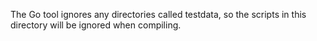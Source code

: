 The Go tool ignores any directories called testdata, so the scripts in this directory will be
ignored when compiling.